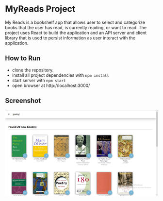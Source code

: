 # MyReads Project
My Reads is a bookshelf app that allows user to select and categorize books that the user has read, is currently reading, or want to read. The project uses React to build the application and an API server and client library that is used to persist information as user interact with the application.

## How to Run
* clone the repository.
* install all project dependencies with `npm install`
* start server with `npm start`
* open browser at http://localhost:3000/

## Screenshot
![sample shot](/screenshot/myreads.png?raw=true)
